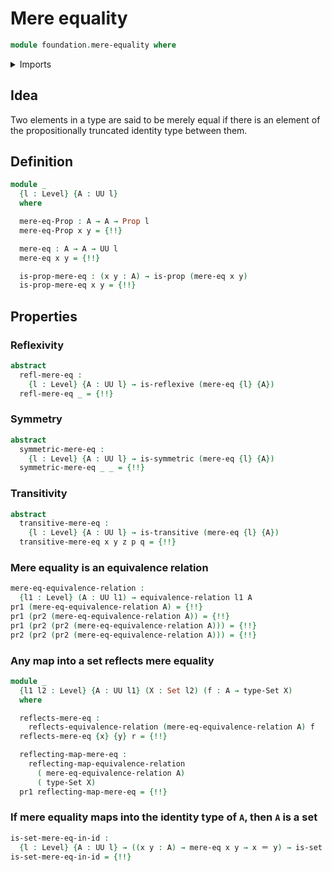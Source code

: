# Mere equality

```agda
module foundation.mere-equality where
```

<details><summary>Imports</summary>

```agda
open import foundation.action-on-identifications-functions
open import foundation.binary-relations
open import foundation.dependent-pair-types
open import foundation.functoriality-propositional-truncation
open import foundation.propositional-truncations
open import foundation.reflecting-maps-equivalence-relations
open import foundation.universe-levels

open import foundation-core.equivalence-relations
open import foundation-core.identity-types
open import foundation-core.propositions
open import foundation-core.sets
```

</details>

## Idea

Two elements in a type are said to be merely equal if there is an element of the
propositionally truncated identity type between them.

## Definition

```agda
module _
  {l : Level} {A : UU l}
  where

  mere-eq-Prop : A → A → Prop l
  mere-eq-Prop x y = {!!}

  mere-eq : A → A → UU l
  mere-eq x y = {!!}

  is-prop-mere-eq : (x y : A) → is-prop (mere-eq x y)
  is-prop-mere-eq x y = {!!}
```

## Properties

### Reflexivity

```agda
abstract
  refl-mere-eq :
    {l : Level} {A : UU l} → is-reflexive (mere-eq {l} {A})
  refl-mere-eq _ = {!!}
```

### Symmetry

```agda
abstract
  symmetric-mere-eq :
    {l : Level} {A : UU l} → is-symmetric (mere-eq {l} {A})
  symmetric-mere-eq _ _ = {!!}
```

### Transitivity

```agda
abstract
  transitive-mere-eq :
    {l : Level} {A : UU l} → is-transitive (mere-eq {l} {A})
  transitive-mere-eq x y z p q = {!!}
```

### Mere equality is an equivalence relation

```agda
mere-eq-equivalence-relation :
  {l1 : Level} (A : UU l1) → equivalence-relation l1 A
pr1 (mere-eq-equivalence-relation A) = {!!}
pr1 (pr2 (mere-eq-equivalence-relation A)) = {!!}
pr1 (pr2 (pr2 (mere-eq-equivalence-relation A))) = {!!}
pr2 (pr2 (pr2 (mere-eq-equivalence-relation A))) = {!!}
```

### Any map into a set reflects mere equality

```agda
module _
  {l1 l2 : Level} {A : UU l1} (X : Set l2) (f : A → type-Set X)
  where

  reflects-mere-eq :
    reflects-equivalence-relation (mere-eq-equivalence-relation A) f
  reflects-mere-eq {x} {y} r = {!!}

  reflecting-map-mere-eq :
    reflecting-map-equivalence-relation
      ( mere-eq-equivalence-relation A)
      ( type-Set X)
  pr1 reflecting-map-mere-eq = {!!}
```

### If mere equality maps into the identity type of `A`, then `A` is a set

```agda
is-set-mere-eq-in-id :
  {l : Level} {A : UU l} → ((x y : A) → mere-eq x y → x ＝ y) → is-set A
is-set-mere-eq-in-id = {!!}
```
